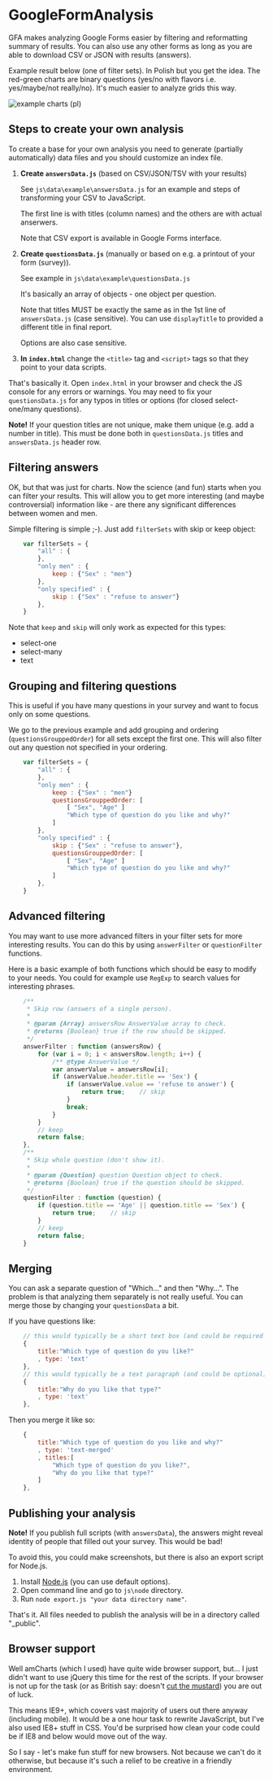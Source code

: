 GoogleFormAnalysis
==================

GFA makes analyzing Google Forms easier by filtering and reformatting summary of results.
You can also use any other forms as long as you are able to download CSV or JSON with results (answers).

Example result below (one of filter sets). In Polish but you get the idea. The red-green charts are binary questions (yes/no with flavors i.e. yes/maybe/not really/no). It's much easier to analyze grids this way.  

![example charts (pl)](https://raw.github.com/Eccenux/GoogleFormAnalysis/master/_extra/screenshot-medium.jpg)

Steps to create your own analysis
---------------------------------

To create a base for your own analysis you need to generate (partially automatically) data files
and you should customize an index file.

1.	**Create `answersData.js`** (based on CSV/JSON/TSV with your results)

	See `js\data\example\answersData.js` for an example and steps of transforming your CSV to JavaScript.
	
	The first line is with titles (column names) and the others are with actual anserwers.
	
	Note that CSV export is available in Google Forms interface.

1.	**Create `questionsData.js`** (manually or based on e.g. a printout of your form (survey)).

	See example in `js\data\example\questionsData.js`
	
	It's basically an array of objects - one object per question.

	Note that titles MUST be exactly the same as in the 1st line of `answersData.js` (case sensitive). You can use `displayTitle` to provided a different title in final report.
	
	Options are also case sensitive.

1.	**In `index.html`** change the `<title>` tag and `<script>` tags so that they point to your data scripts.

That's basically it. Open `index.html` in your browser and check the JS console for any errors or warnings.
You may need to fix your `questionsData.js` for any typos in titles or options (for closed select-one/many questions).

**Note!** If your question titles are not unique, make them unique (e.g. add a number in title).
This must be done both in `questionsData.js` titles and `answersData.js` header row.

Filtering answers
-----------------

OK, but that was just for charts. Now the science (and fun) starts when you can filter your results.
This will allow you to get more interesting (and maybe controversial) information like -
are there any significant differences between women and men.

Simple filtering is simple ;-). Just add `filterSets` with skip or keep object:
```javascript
	var filterSets = {
		"all" : {
		},
		"only men" : {
			keep : {"Sex" : "men"}
		},
		"only specified" : {
			skip : {"Sex" : "refuse to answer"}
		},
	}
```

Note that `keep` and `skip` will only work as expected for this types:

* select-one
* select-many
* text

Grouping and filtering questions
--------------------------------

This is useful if you have many questions in your survey and want to focus only on some questions.

We go to the previous example and add grouping and ordering (`questionsGrouppedOrder`) for
all sets except the first one. This will also filter out any question not specified in your ordering.
```javascript
	var filterSets = {
		"all" : {
		},
		"only men" : {
			keep : {"Sex" : "men"}
			questionsGrouppedOrder: [
				[ "Sex", "Age" ]
				"Which type of question do you like and why?"
			]
		},
		"only specified" : {
			skip : {"Sex" : "refuse to answer"},
			questionsGrouppedOrder: [
				[ "Sex", "Age" ]
				"Which type of question do you like and why?"
			]
		},
	}
```

Advanced filtering
------------------
You may want to use more advanced filters in your filter sets for more interesting results. You can do this by using `answerFilter` or `questionFilter` functions.

Here is a basic example of both functions which should be easy to modify to your needs. You could for example use `RegExp` to search values for interesting phrases.
```javascript
	/**
	 * Skip row (answers of a single person).
	 *
	 * @param {Array} answersRow AnswerValue array to check.
	 * @returns {Boolean} true if the row should be skipped.
	 */
	answerFilter : function (answersRow) {
		for (var i = 0; i < answersRow.length; i++) {
			/** @type AnswerValue */
			var answerValue = answersRow[i];
			if (answerValue.header.title == 'Sex') {
				if (answerValue.value == 'refuse to answer') {
					return true;	// skip
				}
				break;
			}
		}
		// keep
		return false;
	},
	/**
	 * Skip whole question (don't show it).
	 *
	 * @param {Question} question Question object to check.
	 * @returns {Boolean} true if the question should be skipped.
	 */
	questionFilter : function (question) {
		if (question.title == 'Age' || question.title == 'Sex') {
			return true;	// skip
		}
		// keep
		return false;
	}
```

Merging
-------

You can ask a separate question of "Which..." and then "Why...".
The problem is that analyzing them separately is not really useful.
You can merge those by changing your `questionsData` a bit.

If you have questions like:
```javascript
	// this would typically be a short text box (and could be required in an original form)
	{
		title:"Which type of question do you like?"
		, type: 'text'
	},
	// this would typically be a text paragraph (and could be optional)
	{
		title:"Why do you like that type?"
		, type: 'text'
	},
```

Then you merge it like so:
```javascript
	{
		title:"Which type of question do you like and why?"
		, type: 'text-merged'
		, titles:[
			"Which type of question do you like?",
			"Why do you like that type?"
		]
	},
```

Publishing your analysis
------------------------

**Note!** If you publish full scripts (with `answersData`), the answers might reveal identity of people that filled out your survey. This would be bad!

To avoid this, you could make screenshots, but there is also an export script for Node.js.

1.	Install [Node.js](http://nodejs.org/) (you can use default options).
2.	Open command line and go to `js\node` directory.
3.	Run `node export.js "your data directory name"`.

That's it. All files needed to publish the analysis will be in a directory called "_public".

Browser support
---------------

Well amCharts (which I used) have quite wide browser support, but... I just didn't want to use jQuery this time for the rest of the scripts. If your browser is not up for the task (or as British say: doesn't [cut the mustard](http://responsivenews.co.uk/post/18948466399/cutting-the-mustard)) you are out of luck.

This means IE9+, which covers vast majority of users out there anyway (including mobile). It would be a one hour task to rewrite JavaScript, but I've also used IE8+ stuff in CSS. You'd be surprised how clean your code could be if IE8 and below would move out of the way.

So I say - let's make fun stuff for new browsers. Not because we can't do it otherwise, but because it's such a relief to be creative in a friendly environment.
